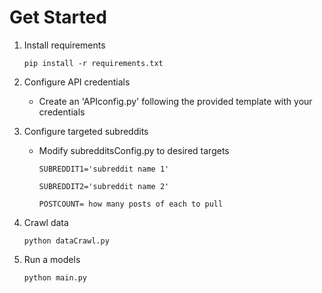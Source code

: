 # Get Started

1. Install requirements

   `pip install -r requirements.txt`

2. Configure API credentials

   - Create an 'APIconfig.py' following the provided template with your credentials

3. Configure targeted subreddits

   - Modify subredditsConfig.py to desired targets

     ```
     SUBREDDIT1='subreddit name 1'

     SUBREDDIT2='subreddit name 2'

     POSTCOUNT= how many posts of each to pull
     ```

4. Crawl data

   `python dataCrawl.py`

5. Run a models

   `python main.py`

